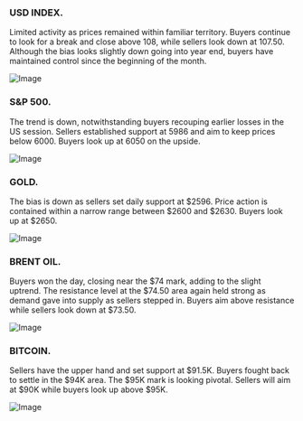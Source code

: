 ### USD INDEX. 

Limited activity as prices remained within familiar territory. Buyers continue to look for a break and close above 108, while sellers look down at 107.50. Although the bias looks slightly down going into year end, buyers have maintained control since the beginning of the month.

![Image](https://markleighedu.github.io/img/Dec-2024/30-Dec-2024/usdindex.jpg)

### S&P 500. 

The trend is down, notwithstanding buyers recouping earlier losses in the US session. Sellers established support at 5986 and aim to keep prices below 6000. Buyers look up at 6050 on the upside.

![Image](https://markleighedu.github.io/img/Dec-2024/30-Dec-2024//sp500.jpg)

### GOLD. 

The bias is down as sellers set daily support at $2596. Price action is contained within a narrow range between $2600 and $2630. Buyers look up at $2650.

![Image](https://markleighedu.github.io/img/Dec-2024/30-Dec-2024/gold.jpg)

### BRENT OIL. 

Buyers won the day, closing near the $74 mark, adding to the slight uptrend. The resistance level at the $74.50 area again held strong as demand gave into supply as sellers stepped in. Buyers aim above resistance while sellers look down at $73.50.

![Image](https://markleighedu.github.io/img/Dec-2024/30-Dec-2024/brentoil.jpg)

### BITCOIN. 

Sellers have the upper hand and set support at $91.5K. Buyers fought back to settle in the $94K area. The $95K mark is looking pivotal. Sellers will aim at $90K while buyers look up above $95K.

![Image](https://markleighedu.github.io/img/Dec-2024/30-Dec-2024/bitcoin.jpg)

